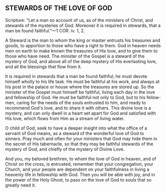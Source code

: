 ## STEWARDS OF THE LOVE OF GOD ##

Scripture: "Let a man so account of us, as of the ministers of Christ, and stewards of the mysteries of God. Moreover it is required in stewards, that a man be found faithful."—1 COR. iv. 1, 2.



A Steward is the man to whom the king or master entrusts his treasures and goods, to apportion to those who have a right to them. God in heaven needs men on earth to make known the treasures of His love, and to give them to those who have need. The minister of the Gospel is a steward of the mystery of God, and above all of the deep mystery of His everlasting love, and all the blessings that flow from it.



It is required in stewards that a man be found faithful; he must devote himself wholly to his life task. He must be faithful at his work, and always at his post in the palace or house where the treasures are stored up. So the minister of the Gospel must himself be faithful, living each day in the love and fellowship of God. He must be faithful not only to God, but to his fellow-men, caring for the needs of the souls entrusted to him, and ready to recommend God's love, and to share it with others. This divine love is a mystery, and can only dwell in a heart set apart for God and satisfied with His love, which flows from Him as a stream of living water.



O child of God, seek to have a deeper insight into what the office of a servant of God means, as a steward of the wonderful love of God to sinners. Pray much and often for your ministers that God may hide them in the secret of His tabernacle, so that they may be faithful stewards of the mystery of God, and chiefly of the mystery of Divine Love.



And you, my beloved brethren, to whom the love of God in heaven, and of Christ on the cross, is entrusted, remember that your congregation, your Church, and your people are dependent on your faithfulness in living a heavenly life in fellowship with God. Then you will be able with joy, and in the power of the Holy Ghost, to pass on the love of God to souls that so greatly need it.

